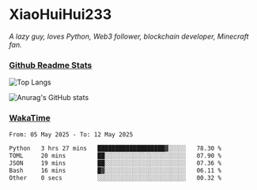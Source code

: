 # XiaoHuiHui233

*A lazy guy, loves Python, Web3 follower, blockchain developer, Minecraft fan.*

### [Github Readme Stats](https://github.com/anuraghazra/github-readme-stats)

![Top Langs](https://github-readme-stats.vercel.app/api/top-langs/?username=XiaoHuiHui233&layout=compact&theme=github_dark)

![Anurag's GitHub stats](https://github-readme-stats.vercel.app/api?username=XiaoHuiHui233&show_icons=true&theme=github_dark)

### [WakaTime](https://wakatime.com)

<!--START_SECTION:waka-->

```txt
From: 05 May 2025 - To: 12 May 2025

Python   3 hrs 27 mins   ███████████████████▓░░░░░   78.30 %
TOML     20 mins         ██░░░░░░░░░░░░░░░░░░░░░░░   07.90 %
JSON     19 mins         ██░░░░░░░░░░░░░░░░░░░░░░░   07.36 %
Bash     16 mins         █▓░░░░░░░░░░░░░░░░░░░░░░░   06.11 %
Other    0 secs          ░░░░░░░░░░░░░░░░░░░░░░░░░   00.32 %
```

<!--END_SECTION:waka-->
